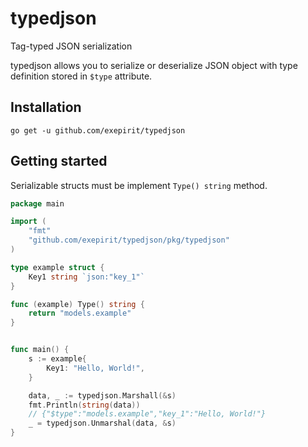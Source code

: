 # typedjson
Tag-typed JSON serialization

typedjson allows you to serialize or deserialize JSON object with type definition stored in `$type` attribute.

## Installation

```shell script
go get -u github.com/exepirit/typedjson
```

## Getting started

Serializable structs must be implement `Type() string` method.

```go
package main

import (
    "fmt"
    "github.com/exepirit/typedjson/pkg/typedjson"
)

type example struct {
	Key1 string `json:"key_1"`
}

func (example) Type() string {
	return "models.example"
}


func main() {
    s := example{
        Key1: "Hello, World!",
    }

    data, _ := typedjson.Marshall(&s)
    fmt.Println(string(data))
    // {"$type":"models.example","key_1":"Hello, World!"}
    _ = typedjson.Unmarshal(data, &s)
}
```
